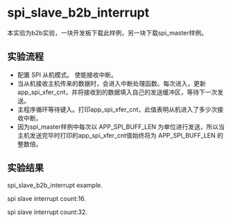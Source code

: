# spi_slave_b2b_interrupt

本实验为b2b实验，一块开发板下载此样例，另一块下载spi_master样例。

## 实验流程

+ 配置 SPI 从机模式。 使能接收中断。
+ 当从机接收主机传来的数据时，会进入中断处理函数。每次进入，更新app_spi_xfer_cnt，并将接收到的数据填入自己的发送缓冲区，等待下一次发送。
+ 主程序循环等待键入。打印app_spi_xfer_cnt，此值表明从机进入了多少次接收中断。
+ 因为spi_master样例中每次以 APP_SPI_BUFF_LEN 为单位进行发送，所以当主机发送完毕时打印的app_spi_xfer_cnt值始终将为 APP_SPI_BUFF_LEN 的整数倍。

## 实验结果

spi_slave_b2b_interrupt example.

spi slave interrupt count:16.

spi slave interrupt count:32.